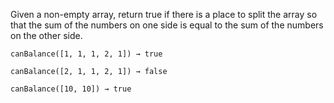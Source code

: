 
Given a non-empty array, return true if there is a place to split the array so that the sum of the numbers on one side is equal to the sum of the numbers on the other side.


`canBalance([1, 1, 1, 2, 1]) → true`

`canBalance([2, 1, 1, 2, 1]) → false`

`canBalance([10, 10]) → true`